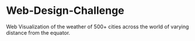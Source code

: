 # Web-Design-Challenge

Web Visualization of the weather of 500+ cities across the world of varying distance from the equator.
